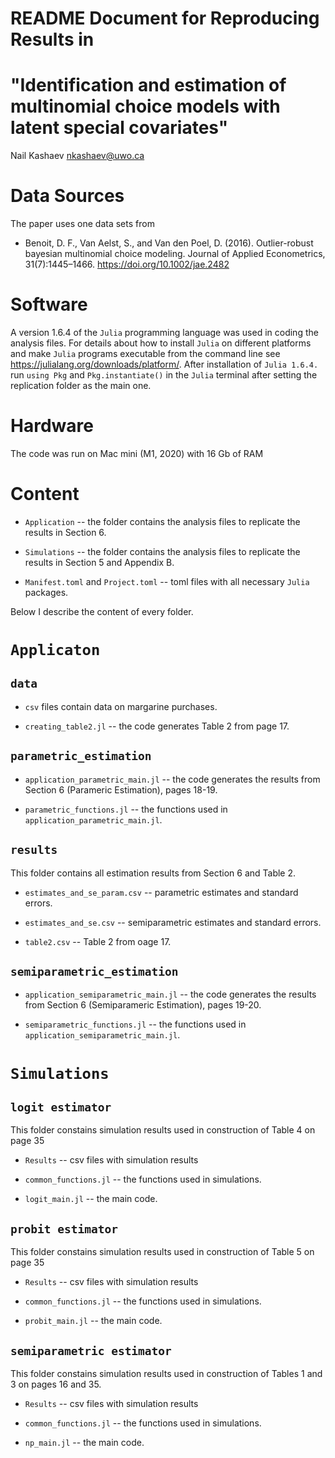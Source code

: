 README Document for Reproducing Results in
==========================================
"Identification and estimation of multinomial choice models with latent special covariates"
=============================================
Nail Kashaev
nkashaev@uwo.ca

Data Sources
============

The paper uses one data sets from

-   Benoit, D. F., Van Aelst, S., and Van den Poel, D. (2016). Outlier-robust bayesian multinomial choice
modeling. Journal of Applied Econometrics, 31(7):1445–1466. <https://doi.org/10.1002/jae.2482>

Software
========

A version 1.6.4 of the `Julia` programming language was used in coding the analysis files. For details about how to install `Julia` on different platforms and make `Julia` programs executable from the command line see <https://julialang.org/downloads/platform/>. After installation of `Julia 1.6.4.` run `using Pkg` and `Pkg.instantiate()` in the `Julia` terminal after setting the replication folder as the main one.

Hardware
========

The code was run on Mac mini (M1, 2020) with 16 Gb of RAM

Content
=======

-   `Application`  -- the folder contains the analysis files to replicate the results in Section 6.

-   `Simulations`  -- the folder contains the analysis files to replicate the results in Section 5 and Appendix B.

-   `Manifest.toml` and `Project.toml`  -- toml files with all necessary `Julia` packages.


Below I describe the content of every folder.

`Applicaton`
============

`data`
-----------

-    `csv` files contain data on margarine purchases.

-   `creating_table2.jl`  -- the code generates Table 2 from page 17. 

`parametric_estimation`
-----------

-    `application_parametric_main.jl` -- the code generates the results from Section 6 (Parameric Estimation), pages 18-19.

-    `parametric_functions.jl` -- the functions used in `application_parametric_main.jl`.

`results`
-----------

This folder contains all estimation results from Section 6 and Table 2.

-    `estimates_and_se_param.csv` -- parametric estimates and standard errors.

-    `estimates_and_se.csv` -- semiparametric estimates and standard errors.

-    `table2.csv` -- Table 2 from oage 17.

`semiparametric_estimation`
-----------

-    `application_semiparametric_main.jl` -- the code generates the results from Section 6 (Semiparameric Estimation), pages 19-20.

-    `semiparametric_functions.jl` -- the functions used in `application_semiparametric_main.jl`.



`Simulations`
============

`logit estimator`
-----------
This folder constains simulation results used in construction of Table 4 on page 35
-    `Results` -- csv files with simulation results

-   `common_functions.jl`  -- the functions used in simulations.

-   `logit_main.jl`  -- the main code. 

`probit estimator`
-----------
This folder constains simulation results used in construction of Table 5 on page 35
-    `Results` -- csv files with simulation results

-   `common_functions.jl`  -- the functions used in simulations.

-   `probit_main.jl`  -- the main code. 


`semiparametric estimator`
-----------
This folder constains simulation results used in construction of Tables 1 and 3 on pages 16 and 35.
-    `Results` -- csv files with simulation results

-   `common_functions.jl`  -- the functions used in simulations.

-   `np_main.jl`  -- the main code. 
